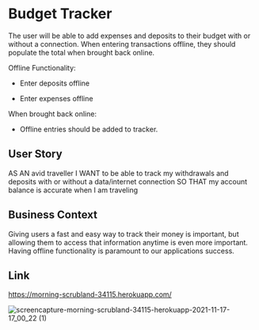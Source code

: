 # Budget Tracker

The user will be able to add expenses and deposits to their budget with or without a connection. When entering transactions offline, they should populate the total when brought back online.

Offline Functionality:

- Enter deposits offline

- Enter expenses offline

When brought back online:

- Offline entries should be added to tracker.

## User Story

AS AN avid traveller
I WANT to be able to track my withdrawals and deposits with or without a data/internet connection
SO THAT my account balance is accurate when I am traveling

## Business Context

Giving users a fast and easy way to track their money is important, but allowing them to access that information anytime is even more important. Having offline functionality is paramount to our applications success.

## Link

https://morning-scrubland-34115.herokuapp.com/

![screencapture-morning-scrubland-34115-herokuapp-2021-11-17-17_00_22 (1)](https://user-images.githubusercontent.com/73720274/142296234-ca183e73-f0e0-480a-9b60-0a6cc925ba84.png)
